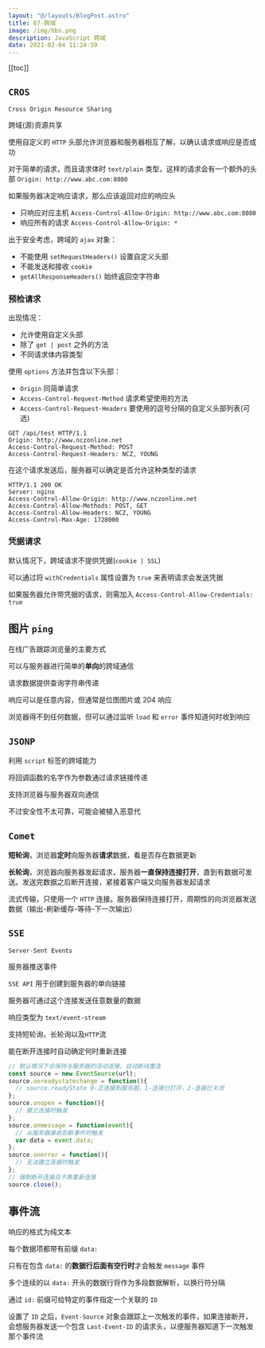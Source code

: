 ```yaml
---
layout: "@/layouts/BlogPost.astro"
title: 67-跨域
image: /img/hbs.png
description: JavaScript 跨域
date: 2021-02-04 11:24:59
---
```


[[toc]]

## `CROS`

`Cross Origin Resource Sharing`

跨域(源)资源共享

使用自定义的 `HTTP` 头部允许浏览器和服务器相互了解，以确认请求或响应是否成功

对于简单的请求，而且请求体时 `text/plain` 类型，这样的请求会有一个额外的头部 `Origin: http://www.abc.com:8080`

如果服务器决定响应请求，那么应该返回对应的响应头
  - 只响应对应主机 `Access-Control-Allow-Origin: http://www.abc.com:8080`
  - 响应所有的请求 `Access-Control-Allow-Origin: *`

出于安全考虑，跨域的 `ajax` 对象：
  - 不能使用 `setRequestHeaders()` 设置自定义头部
  - 不能发送和接收 `cookie`
  - `getAllResponseHeaders()` 始终返回空字符串

### 预检请求

出现情况：
  - 允许使用自定义头部
  - 除了 `get | post` 之外的方法
  - 不同请求体内容类型

使用 `options` 方法并包含以下头部：
  - `Origin` 同简单请求
  - `Access-Control-Request-Method` 请求希望使用的方法
  - `Access-Control-Request-Headers` 要使用的逗号分隔的自定义头部列表(可选)

```http
GET /api/test HTTP/1.1
Origin: http://www.nczonline.net
Access-Control-Request-Method: POST
Access-Control-Request-Headers: NCZ, YOUNG
```

在这个请求发送后，服务器可以确定是否允许这种类型的请求

```http
HTTP/1.1 200 OK
Server: nginx
Access-Control-Allow-Origin: http://www.nczonline.net
Access-Control-Allow-Methods: POST, GET
Access-Control-Allow-Headers: NCZ, YOUNG
Access-Control-Max-Age: 1728000
```

### 凭据请求

默认情况下，跨域请求不提供凭据(`cookie | SSL`)

可以通过将 `withCredentials` 属性设置为 `true` 来表明请求会发送凭据

如果服务器允许带凭据的请求，则需加入 `Access-Control-Allow-Credentials: true`

## 图片 `ping`

在线广告跟踪浏览量的主要方式

可以与服务器进行简单的**单向**的跨域通信

请求数据提供查询字符串传递

响应可以是任意内容，但通常是位图图片或 204 响应

浏览器得不到任何数据，但可以通过监听 `load` 和 `error` 事件知道何时收到响应

## `JSONP`

利用 `script` 标签的跨域能力

将回调函数的名字作为参数通过请求链接传递

支持浏览器与服务器双向通信

不过安全性不太可靠，可能会被植入恶意代

## `Comet`

**短轮询**，浏览器**定时**向服务器**请求**数据，看是否存在数据更新

**长轮询**，浏览器向服务器发起请求，服务器**一直保持连接打开**，直到有数据可发送。发送完数据之后断开连接，紧接着客户端又向服务器发起请求

流式传输，只使用一个 `HTTP` 连接。服务器保持连接打开，周期性的向浏览器发送数据（输出-刷新缓存-等待-下一次输出）

## `SSE`

`Server-Sent Events`

服务器推送事件

`SSE API` 用于创建到服务器的单向链接

服务器可通过这个连接发送任意数量的数据

响应类型为 `text/event-stream`

支持短轮询，长轮询以及`HTTP`流

能在断开连接时自动确定何时重新连接

```js
// 默认情况下会保持与服务器的活动连接，自动断线重连
const source = new EventSource(url);
source.onreadystatechange = function(){
  // source.readyState 0-正连接到服务器，1-连接已打开，2-连接已关闭
};
source.onopen = function(){
  // 建立连接时触发
};
source.onmessage = function(event){
  // 从服务器接收到新事件时触发
  var data = event.data;
};
source.onerror = function(){
  // 无法建立连接时触发
};
// 强制断开连接且不再重新连接
source.close();
```

## 事件流

响应的格式为纯文本

每个数据项都带有前缀 `data:`

只有在包含 `data:` 的**数据行后面有空行时**才会触发 `message` 事件

多个连续的以 `data:` 开头的数据行将作为多段数据解析，以换行符分隔

通过 `id:` 前缀可给特定的事件指定一个关联的 `ID`

设置了 `ID` 之后，`Event-Source` 对象会跟踪上一次触发的事件，如果连接断开，会想服务器发送一个包含 `Last-Event-ID` 的请求头，以便服务器知道下一次触发那个事件流